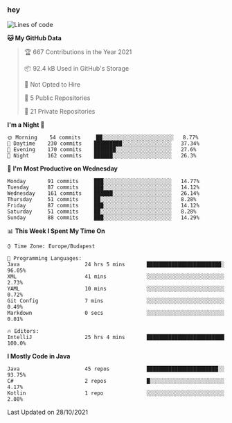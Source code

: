 ### hey

<!--START_SECTION:waka-->
![Lines of code](https://img.shields.io/badge/From%20Hello%20World%20I%27ve%20Written-464168%20lines%20of%20code-blue)

**🐱 My GitHub Data** 

> 🏆 667 Contributions in the Year 2021
 > 
> 📦 92.4 kB Used in GitHub's Storage 
 > 
> 🚫 Not Opted to Hire
 > 
> 📜 5 Public Repositories 
 > 
> 🔑 21 Private Repositories  
 > 
**I'm a Night 🦉** 

```text
🌞 Morning    54 commits     ██░░░░░░░░░░░░░░░░░░░░░░░   8.77% 
🌆 Daytime    230 commits    █████████░░░░░░░░░░░░░░░░   37.34% 
🌃 Evening    170 commits    ███████░░░░░░░░░░░░░░░░░░   27.6% 
🌙 Night      162 commits    ██████░░░░░░░░░░░░░░░░░░░   26.3%

```
📅 **I'm Most Productive on Wednesday** 

```text
Monday       91 commits     ███░░░░░░░░░░░░░░░░░░░░░░   14.77% 
Tuesday      87 commits     ███░░░░░░░░░░░░░░░░░░░░░░   14.12% 
Wednesday    161 commits    ██████░░░░░░░░░░░░░░░░░░░   26.14% 
Thursday     51 commits     ██░░░░░░░░░░░░░░░░░░░░░░░   8.28% 
Friday       87 commits     ███░░░░░░░░░░░░░░░░░░░░░░   14.12% 
Saturday     51 commits     ██░░░░░░░░░░░░░░░░░░░░░░░   8.28% 
Sunday       88 commits     ███░░░░░░░░░░░░░░░░░░░░░░   14.29%

```


📊 **This Week I Spent My Time On** 

```text
⌚︎ Time Zone: Europe/Budapest

💬 Programming Languages: 
Java                     24 hrs 5 mins       ████████████████████████░   96.05% 
XML                      41 mins             ░░░░░░░░░░░░░░░░░░░░░░░░░   2.73% 
YAML                     10 mins             ░░░░░░░░░░░░░░░░░░░░░░░░░   0.72% 
Git Config               7 mins              ░░░░░░░░░░░░░░░░░░░░░░░░░   0.49% 
Markdown                 0 secs              ░░░░░░░░░░░░░░░░░░░░░░░░░   0.01%

🔥 Editors: 
IntelliJ                 25 hrs 4 mins       █████████████████████████   100.0%

```

**I Mostly Code in Java** 

```text
Java                     45 repos            ███████████████████████░░   93.75% 
C#                       2 repos             █░░░░░░░░░░░░░░░░░░░░░░░░   4.17% 
Kotlin                   1 repo              ░░░░░░░░░░░░░░░░░░░░░░░░░   2.08%

```



 Last Updated on 28/10/2021
<!--END_SECTION:waka-->
